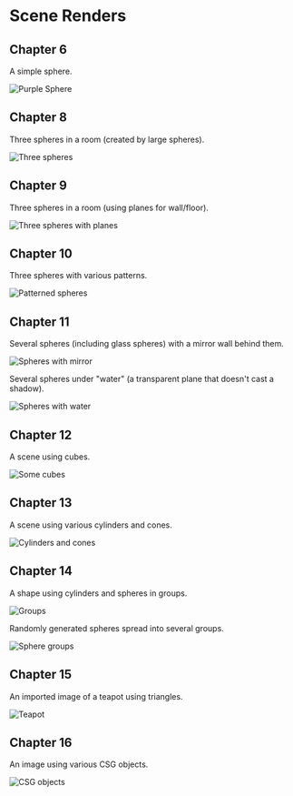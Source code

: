 # Scene Renders

## Chapter 6

A simple sphere.

![Purple Sphere](chapter6.png)

## Chapter 8

Three spheres in a room (created by large spheres).

![Three spheres](chapter8.png)

## Chapter 9

Three spheres in a room (using planes for wall/floor).

![Three spheres with planes](chapter9.png)

## Chapter 10

Three spheres with various patterns.

![Patterned spheres](chapter10.png)

## Chapter 11

Several spheres (including glass spheres) with a mirror wall behind them.

![Spheres with mirror](chapter11.png)

Several spheres under "water" (a transparent plane that doesn't cast a shadow).

![Spheres with water](chapter11-water.png)

## Chapter 12

A scene using cubes.

![Some cubes](chapter12.png)

## Chapter 13

A scene using various cylinders and cones.

![Cylinders and cones](chapter13.png)

## Chapter 14

A shape using cylinders and spheres in groups.

![Groups](chapter14.png)

Randomly generated spheres spread into several groups.

![Sphere groups](chapter14-spheres.png)

## Chapter 15

An imported image of a teapot using triangles.

![Teapot](chapter15.png)

## Chapter 16

An image using various CSG objects.

![CSG objects](chapter16.png)
